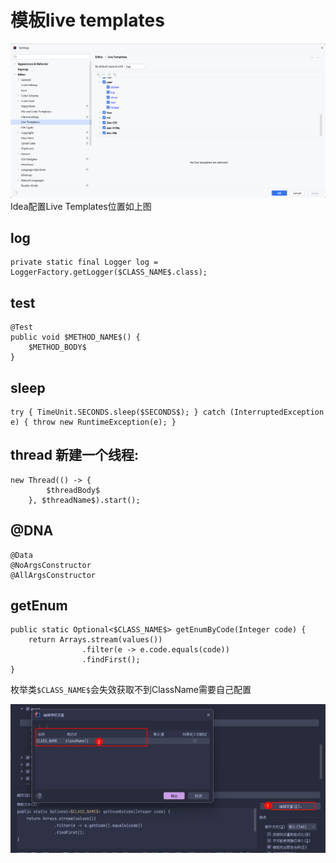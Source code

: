 # 模板live templates
![idea配置Live Templates位置](./img/Idea模板liveTemplates位置.png)
Idea配置Live Templates位置如上图

## log

```text:no-line-numbers
private static final Logger log = LoggerFactory.getLogger($CLASS_NAME$.class);
```

## test

```text:no-line-numbers
@Test
public void $METHOD_NAME$() {
    $METHOD_BODY$
}
```

## sleep

```text:no-line-numbers
try { TimeUnit.SECONDS.sleep($SECONDS$); } catch (InterruptedException e) { throw new RuntimeException(e); }
```

## thread 新建一个线程:

```text:no-line-numbers
new Thread(() -> {
        $threadBody$
    }, $threadName$).start();
```

## @DNA

```text:no-line-numbers
@Data
@NoArgsConstructor
@AllArgsConstructor
```

## getEnum
```
public static Optional<$CLASS_NAME$> getEnumByCode(Integer code) {
    return Arrays.stream(values())
                .filter(e -> e.code.equals(code))
                .findFirst();
}
```
枚举类`$CLASS_NAME$`会失效获取不到ClassName需要自己配置

![](img/2024-04-12-16-01-46.png)

